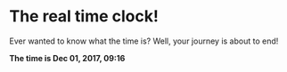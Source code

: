 # The real time clock!

Ever wanted to know what the time is? Well, your journey is about to end!

**The time is Dec 01, 2017, 09:16**